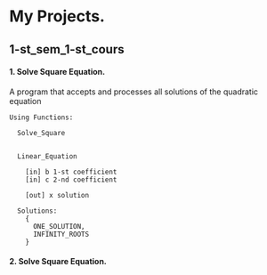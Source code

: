 
# My Projects.

## 1-st_sem_1-st_cours 

#### 1.   Solve Square Equation.

 A program that accepts and processes all solutions of the quadratic equation 
 
    Using Functions:
  
      Solve_Square
        
  
      Linear_Equation
      
        [in] b 1-st coefficient
        [in] c 2-nd coefficient
        
        [out] x solution
        
      Solutions:
        {
          ONE_SOLUTION,
          INFINITY_ROOTS
        }
        
  
 
#### 2.   Solve Square Equation.
